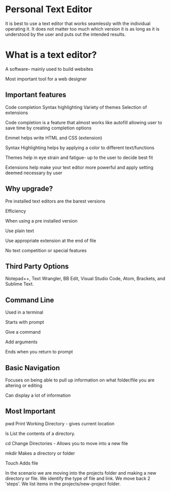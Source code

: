 # Personal Text Editor

It is best to use a text editor that works seamlessly with the individual operating it. It does not matter too much which version it is as long as it is understood by the user and puts out the intended results.

# What is a text editor?

A software- mainly used to build websites

Most important tool for a web designer

## Important features

Code completion
Syntax highlighting
Variety of themes
Selection of extensions

Code completion is a feature that almost works like autofill allowing user to save time by creating completion options

Emmet helps write HTML and CSS (extension)

Syntax Highlighting helps by applying a color to different text/functions

Themes help in eye strain and fatigue- up to the user to decide best fit

Extensions help make your text editor more powerful and apply setting deemed necessary by user

## Why upgrade?

Pre installed text editors are the barest versions

Efficiency

When using a pre installed version

Use plain text

Use appropriate extension at the end of file


No text competition or special features


## Third Party Options

Notepad++, Text Wrangler, BB Edit, Visual Studio Code, Atom, Brackets, and Sublime Text. 



## Command Line


Used in a terminal

Starts with prompt

Give a command

Add arguments

Ends when you return to prompt

## Basic Navigation

Focuses on being able to pull up information on what folder/file you are altering or editing

Can display a lot of information

## Most Important

pwd
Print Working Directory - gives current location

ls
List the contents of a directory.

cd
Change Directories - Allows you to move into a new file

mkdir
Makes a directory or folder

Touch
Adds file

In the scenario we are moving into the projects folder and making a new directory or file. We identify the type of file and link. We move back 2 'steps'. We list items in the projects/new-project folder.










